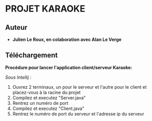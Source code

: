 # PROJET KARAOKE


## Auteur

* **Julien Le Roux, en colaboration avec Alan Le Verge**


## Téléchargement

**Procédure pour lancer l'application client/serveur Karaoke:**

_Sous Intellij :_
1. Ouvrez 2 terminaux, un pour le serveur et l'autre pour le client et placez-vous à la racine du projet
2. Compilez et executez "Server.java"
3. Rentrez un numéro de port
4. Compilez et executez "Client.java"
5. Rentrez le numéro de port du serveur et l'adresse ip du serveur
